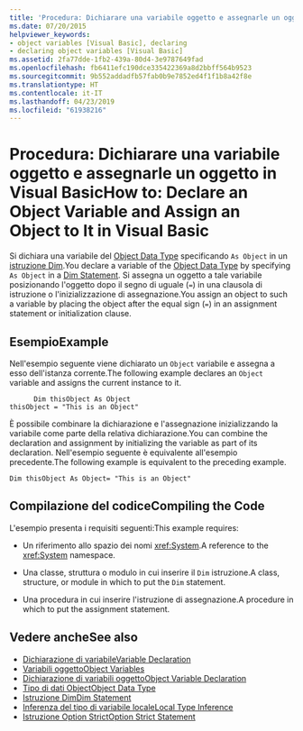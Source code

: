 ```yaml
---
title: 'Procedura: Dichiarare una variabile oggetto e assegnarle un oggetto in Visual Basic'
ms.date: 07/20/2015
helpviewer_keywords:
- object variables [Visual Basic], declaring
- declaring object variables [Visual Basic]
ms.assetid: 2fa77dde-1fb2-439a-80d4-3e9787649fad
ms.openlocfilehash: fb6411efc190dce335422369a8d2bbff564b9523
ms.sourcegitcommit: 9b552addadfb57fab0b9e7852ed4f1f1b8a42f8e
ms.translationtype: HT
ms.contentlocale: it-IT
ms.lasthandoff: 04/23/2019
ms.locfileid: "61938216"
---
```

# <a name="how-to-declare-an-object-variable-and-assign-an-object-to-it-in-visual-basic"></a><span data-ttu-id="082e9-102">Procedura: Dichiarare una variabile oggetto e assegnarle un oggetto in Visual Basic</span><span class="sxs-lookup"><span data-stu-id="082e9-102">How to: Declare an Object Variable and Assign an Object to It in Visual Basic</span></span>
<span data-ttu-id="082e9-103">Si dichiara una variabile del [Object Data Type](../../../../visual-basic/language-reference/data-types/object-data-type.md) specificando `As Object` in un [istruzione Dim](../../../../visual-basic/language-reference/statements/dim-statement.md).</span><span class="sxs-lookup"><span data-stu-id="082e9-103">You declare a variable of the [Object Data Type](../../../../visual-basic/language-reference/data-types/object-data-type.md) by specifying `As Object` in a [Dim Statement](../../../../visual-basic/language-reference/statements/dim-statement.md).</span></span> <span data-ttu-id="082e9-104">Si assegna un oggetto a tale variabile posizionando l'oggetto dopo il segno di uguale (`=`) in una clausola di istruzione o l'inizializzazione di assegnazione.</span><span class="sxs-lookup"><span data-stu-id="082e9-104">You assign an object to such a variable by placing the object after the equal sign (`=`) in an assignment statement or initialization clause.</span></span>  
  
## <a name="example"></a><span data-ttu-id="082e9-105">Esempio</span><span class="sxs-lookup"><span data-stu-id="082e9-105">Example</span></span>  
 <span data-ttu-id="082e9-106">Nell'esempio seguente viene dichiarato un `Object` variabile e assegna a esso dell'istanza corrente.</span><span class="sxs-lookup"><span data-stu-id="082e9-106">The following example declares an `Object` variable and assigns the current instance to it.</span></span>  
  
```  
      Dim thisObject As Object  
thisObject = "This is an Object"  
```  
  
 <span data-ttu-id="082e9-107">È possibile combinare la dichiarazione e l'assegnazione inizializzando la variabile come parte della relativa dichiarazione.</span><span class="sxs-lookup"><span data-stu-id="082e9-107">You can combine the declaration and assignment by initializing the variable as part of its declaration.</span></span> <span data-ttu-id="082e9-108">Nell'esempio seguente è equivalente all'esempio precedente.</span><span class="sxs-lookup"><span data-stu-id="082e9-108">The following example is equivalent to the preceding example.</span></span>  
  
```  
Dim thisObject As Object= "This is an Object"  
```  
  
## <a name="compiling-the-code"></a><span data-ttu-id="082e9-109">Compilazione del codice</span><span class="sxs-lookup"><span data-stu-id="082e9-109">Compiling the Code</span></span>  
 <span data-ttu-id="082e9-110">L'esempio presenta i requisiti seguenti:</span><span class="sxs-lookup"><span data-stu-id="082e9-110">This example requires:</span></span>  
  
- <span data-ttu-id="082e9-111">Un riferimento allo spazio dei nomi <xref:System>.</span><span class="sxs-lookup"><span data-stu-id="082e9-111">A reference to the <xref:System> namespace.</span></span>  
  
- <span data-ttu-id="082e9-112">Una classe, struttura o modulo in cui inserire il `Dim` istruzione.</span><span class="sxs-lookup"><span data-stu-id="082e9-112">A class, structure, or module in which to put the `Dim` statement.</span></span>  
  
- <span data-ttu-id="082e9-113">Una procedura in cui inserire l'istruzione di assegnazione.</span><span class="sxs-lookup"><span data-stu-id="082e9-113">A procedure in which to put the assignment statement.</span></span>  
  
## <a name="see-also"></a><span data-ttu-id="082e9-114">Vedere anche</span><span class="sxs-lookup"><span data-stu-id="082e9-114">See also</span></span>

- [<span data-ttu-id="082e9-115">Dichiarazione di variabile</span><span class="sxs-lookup"><span data-stu-id="082e9-115">Variable Declaration</span></span>](../../../../visual-basic/programming-guide/language-features/variables/variable-declaration.md)
- [<span data-ttu-id="082e9-116">Variabili oggetto</span><span class="sxs-lookup"><span data-stu-id="082e9-116">Object Variables</span></span>](../../../../visual-basic/programming-guide/language-features/variables/object-variables.md)
- [<span data-ttu-id="082e9-117">Dichiarazione di variabili oggetto</span><span class="sxs-lookup"><span data-stu-id="082e9-117">Object Variable Declaration</span></span>](../../../../visual-basic/programming-guide/language-features/variables/object-variable-declaration.md)
- [<span data-ttu-id="082e9-118">Tipo di dati Object</span><span class="sxs-lookup"><span data-stu-id="082e9-118">Object Data Type</span></span>](../../../../visual-basic/language-reference/data-types/object-data-type.md)
- [<span data-ttu-id="082e9-119">Istruzione Dim</span><span class="sxs-lookup"><span data-stu-id="082e9-119">Dim Statement</span></span>](../../../../visual-basic/language-reference/statements/dim-statement.md)
- [<span data-ttu-id="082e9-120">Inferenza del tipo di variabile locale</span><span class="sxs-lookup"><span data-stu-id="082e9-120">Local Type Inference</span></span>](../../../../visual-basic/programming-guide/language-features/variables/local-type-inference.md)
- [<span data-ttu-id="082e9-121">Istruzione Option Strict</span><span class="sxs-lookup"><span data-stu-id="082e9-121">Option Strict Statement</span></span>](../../../../visual-basic/language-reference/statements/option-strict-statement.md)
